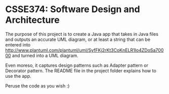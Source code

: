 # CSSE374: Software Design and Architecture
The purpose of this project is to create a Java app that takes in Java files and outputs an accurate UML diagram, or at least a string that can be entered into <http://www.plantuml.com/plantuml/uml/SyfFKj2rKt3CoKnELR1Io4ZDoSa70000> and turned into a UML diagram. 

Even moreso, it captures design patterns such as Adapter pattern or Decorator pattern. The README file in the project folder explains how to use the app.

Peruse the code as you wish :)
